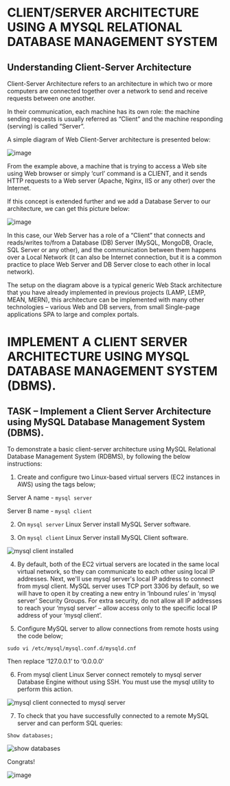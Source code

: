 # CLIENT/SERVER ARCHITECTURE USING A MYSQL RELATIONAL DATABASE MANAGEMENT SYSTEM

## Understanding Client-Server Architecture
Client-Server Architecture refers to an architecture in which two or more computers are connected together over a network to send and receive requests between one another.

In their communication, each machine has its own role: the machine sending requests is usually referred as “Client” and the machine responding (serving) is called “Server”.

A simple diagram of Web Client-Server architecture is presented below:


![image](https://github.com/rxneyo/Darey.io-PBL/assets/125794122/8e89c476-7cac-401e-9ef8-e3eb7ed37c83)

From the example above, a machine that is trying to access a Web site using Web browser or simply ‘curl’ command is a CLIENT, and it sends HTTP requests to a Web server (Apache, Nginx, IIS or any other) over the Internet.

If this concept is extended further and we add a Database Server to our architecture, we can get this picture below:


![image](https://github.com/rxneyo/Darey.io-PBL/assets/125794122/7bfd3371-152c-4b5b-b838-27f780676a44)


In this case, our Web Server has a role of a “Client” that connects and reads/writes to/from a Database (DB) Server (MySQL, MongoDB, Oracle, SQL Server or any other), and the communication between them happens over a Local Network (it can also be Internet connection, but it is a common practice to place Web Server and DB Server close to each other in local network).


The setup on the diagram above is a typical generic Web Stack architecture that you have already implemented in previous projects (LAMP, LEMP, MEAN, MERN), this architecture can be implemented with many other technologies – various Web and DB servers, from small Single-page applications SPA to large and complex portals.



# IMPLEMENT A CLIENT SERVER ARCHITECTURE USING MYSQL DATABASE MANAGEMENT SYSTEM (DBMS).


## TASK – Implement a Client Server Architecture using MySQL Database Management System (DBMS).


To demonstrate a basic client-server architecture using MySQL Relational Database Management System (RDBMS), by following the below instructions:


1. Create and configure two Linux-based virtual servers (EC2 instances in AWS) using the tags below;

Server A name - `mysql server`
   
Server B name - `mysql client`


2. On `mysql server` Linux Server install MySQL Server software.


3. On `mysql client` Linux Server install MySQL Client software.


![mysql client installed](https://github.com/rxneyo/Darey.io-PBL/assets/125794122/ae81aa7d-a485-4f55-b826-7ff1ae43fa8d)



4. By default, both of the EC2 virtual servers are located in the same local virtual network, so they can communicate to each other using local IP addresses. Next, we'll use mysql server's local IP address to connect from mysql client. MySQL server uses TCP port 3306 by default, so we will have to open it by creating a new entry in ‘Inbound rules’ in ‘mysql server’ Security Groups. For extra security, do not allow all IP addresses to reach your ‘mysql server’ – allow access only to the specific local IP address of your ‘mysql client’.


5. Configure MySQL server to allow connections from remote hosts using the code below;

   
`sudo vi /etc/mysql/mysql.conf.d/mysqld.cnf`


Then replace ‘127.0.0.1’ to ‘0.0.0.0'


6. From mysql client Linux Server connect remotely to mysql server Database Engine without using SSH. You must use the mysql utility to perform this action.


![mysql client connected to mysql server](https://github.com/rxneyo/Darey.io-PBL/assets/125794122/308c2640-b325-42b9-8456-701da8bdef79)


7. To check that you have successfully connected to a remote MySQL server and can perform SQL queries:


`Show databases;`


![show databases](https://github.com/rxneyo/Darey.io-PBL/assets/125794122/85049044-7be4-4bc9-b64a-370485f41f26)



Congrats!

![image](https://github.com/rxneyo/Darey.io-PBL/assets/125794122/5eb22713-1ab8-4f4c-b90e-d4b5a4ca2d4e)



